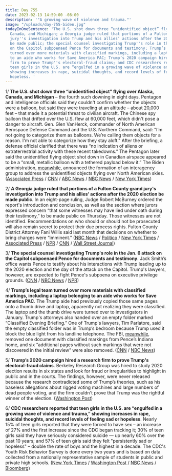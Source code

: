 ```yaml
---
title: Day 755
date: 2023-02-13 14:59:00 -08:00
description: '"A growing wave of violence and trauma."'
image: "/uploads/day-755-biden.jpg"
todayInOneSentence: 'The U.S. shot down three “unidentified object” flying over Alaska,
  Canada, and Michigan; a Georgia judge ruled that portions of a Fulton County grand
  jury''s investigation into Trump and his allies’ actions after the 2020 election
  be made public; the special counsel investigating Trump''s role in the Jan. 6 attack
  on the Capitol subpoenaed Pence for documents and testimony; Trump’s legal team
  turned over more materials with classified markings, including a laptop belonging
  to an aide who works for Save America PAC; Trump’s 2020 campaign hired a research
  firm to prove Trump''s electoral-fraud claims; and CDC researchers reported that
  teen girls in the U.S. are “engulfed in a growing wave of violence and trauma,”
  showing increases in rape, suicidal thoughts, and record levels of feeling sad or
  hopeless. '
---
```


1/ **The U.S. shot down three “unidentified object” flying over Alaska, Canada, and Michigan** – the fourth such downing in eight days. Pentagon and intelligence officials said they couldn't confirm whether the objects were a balloon, but said they were traveling at an altitude – about 20,000 feet – that made it a potential threat to civilian aircraft. The Chinese spy balloon that drifted over the U.S. flew at 60,000 feet, which didn't pose a danger to aircraft. Gen. Glen VanHerck, commander of North American Aerospace Defense Command and the U.S. Northern Command, said: "I’m not going to categorize them as balloons. We’re calling them objects for a reason. I'm not able to categorize how they stay aloft." After the briefing, a defense official clarified that there was “no indication of aliens or extraterrestrial activity with these recent takedowns.” The Pentagon later said the unidentified flying object shot down in Canadian airspace appeared to be a “small, metallic balloon with a tethered payload below it.” The Biden administration, [meanwhile](https://www.nbcnews.com/politics/white-house/white-house-announces-interagency-team-address-objects-sky-rcna70416), announced the formation of an interagency group to address the unidentified objects flying over North American skies. ([Associated Press](https://apnews.com/article/biden-politics-charles-schumer-jake-sullivan-china-acc1a333326c50ee9649760c569c300f) / [CNN](https://www.cnn.com/2023/02/13/politics/pentagon-memo-canada-small-balloon/index.html) / [ABC News](https://abcnews.go.com/Politics/significant-portion-chinese-balloon-payload-recovered-us-official/story?id=97086836) / [NBC News](https://www.nbcnews.com/politics/national-security/us-military-shot-unidentified-object-lake-huron-rcna70289) / [New York Times](https://www.nytimes.com/2023/02/12/us/politics/us-shoots-down-object-michigan.html))

2/ **A Georgia judge ruled that portions of a Fulton County grand jury's investigation into Trump and his allies’ actions after the 2020 election be made public**. In an eight-page ruling, Judge Robert McBurney ordered the report's introduction and conclusion, as well as the section where jurors expressed concern “that some witnesses may have lied under oath during their testimony,” to be made public on Thursday. Those witnesses are not identified. Recommendations on who should or should not be prosecuted will also remain secret to protect their due process rights. Fulton County District Attorney Fani Willis said last month that decisions on whether to bring charges were “imminent.” ([NBC News](https://www.nbcnews.com/politics/donald-trump/georgia-judge-rules-grand-jury-report-trump-probe-made-public-rcna67473) / [Politico](https://www.politico.com/news/2023/02/13/judge-orders-partial-release-of-georgia-grand-jury-report-on-possible-2020-election-crimes-00082549) / [New York Times](https://www.nytimes.com/2023/02/13/us/trump-inquiry-report-georgia.html) / [Associated Press](https://apnews.com/article/donald-trump-georgia-grand-jury-fb2b882c3f404c196b73bc637e7cb32d) / [NPR](https://www.npr.org/2023/02/13/1152613793/report-decision-georgia-grand-jury-trump-2020-election-interference) / [CNN](https://www.cnn.com/2023/02/13/politics/fulton-county-trump-grand-jury/index.html) / [Wall Street Journal](https://www.wsj.com/articles/georgia-judge-orders-partial-release-of-grand-jury-report-on-trump-election-probe-27f897d3?mod=hp_lead_pos3))

3/ **The special counsel investigating Trump's role in the Jan. 6 attack on the Capitol subpoenaed Pence for documents and testimony**. Jack Smith’s office wants Pence to testify about his interactions with Trump leading up to the 2020 election and the day of the attack on the Capitol. Trump's lawyers, however, are expected to fight Pence's subpoena on executive privilege grounds. ([CNN](https://www.cnn.com/2023/02/09/politics/pence-subpoena-special-counsel-january-6/index.html) / [NBC News](https://www.nbcnews.com/politics/politics-news/trump-lawyers-expected-fight-pence-subpoena-executive-privilege-ground-rcna70245) / [NPR](https://www.npr.org/2023/02/11/1156205144/mike-pence-subpoena-executive-privilege))

4/ **Trump’s legal team turned over more materials with classified markings, including a laptop belonging to an aide who works for Save America PAC**. The Trump aide had previously copied those same pages onto a thumb drive and laptop, apparently not realizing they were classified. The laptop and the thumb drive were turned over to investigators in January. Trump's attorneys also handed over an empty folder marked “Classified Evening Briefing.” One of Trump's lawyers, Tim Parlatore, said the empty classified folder was in Trump’s bedroom because Trump used it block the blue light from his landline telephone. The FBI, [meanwhile](https://www.cnn.com/2023/02/10/politics/mike-pence-house-fbi-search/index.html), removed one document with classified markings from Pence’s Indiana home, and six “additional pages without such markings that were not discovered in the initial review” were also removed. ([CNN](https://www.cnn.com/2023/02/10/politics/trump-classified-records-laptop/index.html) / [NBC News](https://www.nbcnews.com/politics/donald-trump/trump-used-folder-bearing-classified-wording-block-light-keeping-awake-rcna70387))

5/ **Trump’s 2020 campaign hired a research firm to prove Trump's electoral-fraud claims**. Berkeley Research Group was hired to study 2020 election results in six states and look for fraud or irregularities to highlight in public and in the courts. The findings, however, were never released because the research contradicted some of Trump’s theories, such as his baseless allegations about rigged voting machines and large numbers of dead people voting, and the firm couldn't prove that Trump was the rightful winner of the election. ([Washington Post](https://www.washingtonpost.com/politics/2023/02/11/trump-campaign-report-electoral-fraud/))

6/ **CDC researchers reported that teen girls in the U.S. are “engulfed in a growing wave of violence and trauma,” showing increases in rape, suicidal thoughts, and record levels of feeling sad or hopeless**. Nearly 15% of teen girls reported that they were forced to have sex – an increase of 27% and the first increase since the CDC began tracking it; 30% of teen girls said they have seriously considered suicide — up nearly 60% over the past 10 years; and 57% of teen girls said they felt "persistently sad or hopeless" – double the rate of boys and the highest in a decade. The CDC's Youth Risk Behavior Survey is done every two years and is based on data collected from a nationally representative sample of students in public and private high schools. ([New York Times](https://www.nytimes.com/2023/02/13/health/teen-girls-sadness-suicide-violence.html) / [Washington Post](https://www.washingtonpost.com/education/2023/02/13/teen-girls-violence-trauma-pandemic-cdc/) / [NBC News](https://www.washingtonpost.com/education/2023/02/13/teen-girls-violence-trauma-pandemic-cdc/) / [Bloomberg](https://www.bloomberg.com/news/articles/2023-02-13/teen-girls-report-most-distress-sexual-violence-in-a-decade--cdc-says?srnd=premium&sref=MIBMEEoj))